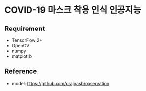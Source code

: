 # COVID-19 마스크 착용 인식 인공지능

## Requirement

- TensorFlow 2+
- OpenCV
- numpy
- matplotlib

## Reference

- model: https://github.com/prajnasb/observation
